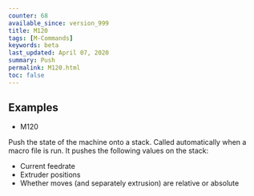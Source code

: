 ```yaml
---
counter: 68
available_since: version_999
title: M120
tags: [M-Commands] 
keywords: beta 
last_updated: April 07, 2020 
summary: Push 
permalink: M120.html
toc: false 
---
```



## Examples

* M120

Push the state of the machine onto a stack. Called automatically when a macro file is run. It pushes the following values on the stack:

* Current feedrate
* Extruder positions
* Whether moves (and separately extrusion) are relative or absolute

